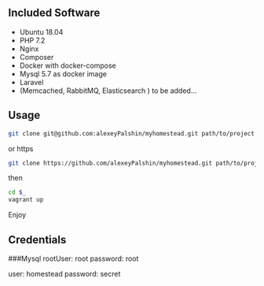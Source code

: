 ## Included Software
* Ubuntu 18.04
* PHP 7.2
* Nginx
* Composer
* Docker with docker-compose 
* Mysql 5.7 as docker image
* Laravel 
* (Memcached, RabbitMQ, Elasticsearch ) to be added...

## Usage
```bash
git clone git@github.com:alexeyPalshin/myhomestead.git path/to/project
```
or https
```bash
git clone https://github.com/alexeyPalshin/myhomestead.git path/to/project
```
then 
```bash
cd $_
vagrant up 
```
Enjoy

## Credentials
###Mysql
rootUser: root
password: root

user: homestead
password: secret
